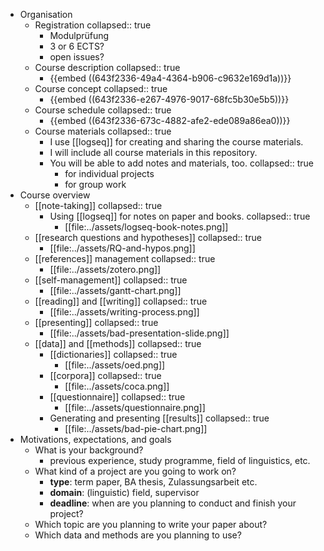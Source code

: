 - Organisation
	- Registration
	  collapsed:: true
		- Modulprüfung
		- 3 or 6 ECTS?
		- open issues?
	- Course description
	  collapsed:: true
		- {{embed ((643f2336-49a4-4364-b906-c9632e169d1a))}}
	- Course concept
	  collapsed:: true
		- {{embed ((643f2336-e267-4976-9017-68fc5b30e5b5))}}
	- Course schedule
	  collapsed:: true
		- {{embed ((643f2336-673c-4882-afe2-ede089a86ea0))}}
	- Course materials
	  collapsed:: true
		- I use [[logseq]] for creating and sharing the course materials.
		- I will include all course materials in this repository.
		- You will be able to add notes and materials, too.
		  collapsed:: true
			- for individual projects
			- for group work
- Course overview
	- [[note-taking]]
	  collapsed:: true
		- Using [[logseq]] for notes on paper and books.
		  collapsed:: true
			- [[file:../assets/logseq-book-notes.png]]
	- [[research questions and hypotheses]]
	  collapsed:: true
		- [[file:../assets/RQ-and-hypos.png]]
	- [[references]] management
	  collapsed:: true
		- [[file:../assets/zotero.png]]
	- [[self-management]]
	  collapsed:: true
		- [[file:../assets/gantt-chart.png]]
	- [[reading]] and [[writing]]
	  collapsed:: true
		- [[file:../assets/writing-process.png]]
	- [[presenting]]
	  collapsed:: true
		- [[file:../assets/bad-presentation-slide.png]]
	- [[data]] and [[methods]]
	  collapsed:: true
		- [[dictionaries]]
		  collapsed:: true
			- [[file:../assets/oed.png]]
		- [[corpora]]
		  collapsed:: true
			- [[file:../assets/coca.png]]
		- [[questionnaire]]
		  collapsed:: true
			- [[file:../assets/questionnaire.png]]
		- Generating and presenting [[results]]
		  collapsed:: true
			- [[file:../assets/bad-pie-chart.png]]
- Motivations, expectations, and goals
	- What is your background?
		- previous experience, study programme, field of linguistics, etc.
	- What kind of a project are you going to work on?
		- **type**: term paper, BA thesis, Zulassungsarbeit etc.
		- **domain**: (linguistic) field, supervisor
		- **deadline**: when are you planning to conduct and finish your project?
	- Which topic are you planning to write your paper about?
	- Which data and methods are you planning to use?